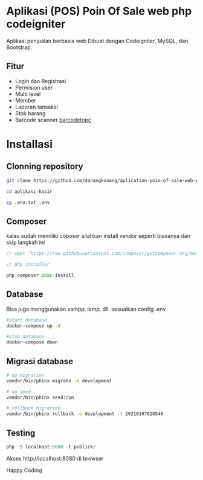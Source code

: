 # Aplikasi (POS) Poin Of Sale web php codeigniter
Aplikasi penjualan berbasis web Dibuat dengan Codeigniter, MySQL, dan Bootstrap.

## Fitur
- Login dan Registrasi
- Permision user
- Multi level
- Member
- Laporan tansaksi
- Stok barang
- Barcode scanner [barcodetopc](https://barcodetopc.com/)

# Installasi

## Clonning repository

```bash
git clone https://github.com/danangkonang/aplication-poin-of-sale-web-php-codeigniter.git aplikasi-kasir

cd aplikasi-kasir

cp .env.txt .env
```

## Composer

kalau sudah memiliki coposer silahkan install vendor seperti biasanya dan skip langkah ini

```php
// wget "https://raw.githubusercontent.com/composer/getcomposer.org/main/web/installer"

// php installer

php composer.phar install
```

## Database

Bisa juga menggunakan xampp, lamp, dll. sesuaikan config .env

```bash
#start database
docker-compose up -d

#stop database
docker-compose down
```

## Migrasi database

```bash
# up migration
vendor/bin/phinx migrate -e development

# up seed
vendor/bin/phinx seed:run

# rollback migration
vendor/bin/phinx rollback -e development -t 20210107020548
```

## Testing

```php
php -S localhost:8080 -t publick/
```

Akses http://localhost:8080 di browser

Happy Coding

<!-- danangkonang21@gmail.com -->
